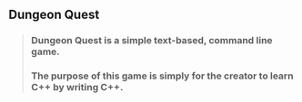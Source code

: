 ## Dungeon Quest
> ### Dungeon Quest is a simple text-based, command line game.
> ### The purpose of this game is simply for the creator to learn C++ by writing C++.

